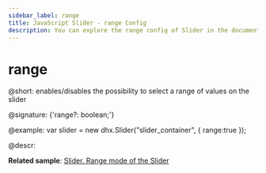 ```yaml
---
sidebar_label: range
title: JavaScript Slider - range Config 
description: You can explore the range config of Slider in the documentation of the DHTMLX JavaScript UI library. Browse developer guides and API reference, try out code examples and live demos, and download a free 30-day evaluation version of DHTMLX Suite 7.
---
```


# range

@short: enables/disables the possibility to select a range of values on the slider

@signature: {'range?: boolean;'}

@example:
var slider = new dhx.Slider("slider_container", { 
    range:true
});

@descr:

**Related sample**: [Slider. Range mode of the Slider](https://snippet.dhtmlx.com/nfdr84oy)

[comment]: # (@related: slider/initializing_slider.md#configuration-properties slider/configuring_slider.md#range-mode slider/range_slider.md)
